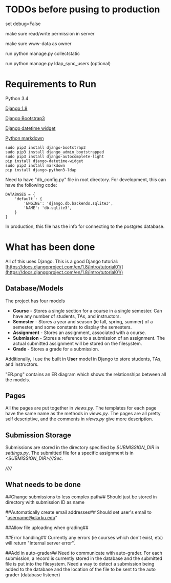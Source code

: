 # TODOs before pusing to production #
set debug=False

make sure read/write permission in server

make sure www-data as owner

run python manage.py collectstatic

run python manage.py ldap_sync_users (optional)

# Requirements to Run #
Python 3.4

[Django 1.8](https://www.djangoproject.com/download/)

[Django Bootstrap3](http://django-bootstrap3.readthedocs.org/en/latest/index.html)

[Django datetime widget](https://github.com/asaglimbeni/django-datetime-widget)

[Python markdown](https://pypi.python.org/pypi/Markdown)

```
sudo pip3 install django-bootstrap3
sudo pip3 install django_admin_bootstrapped
sudo pip3 install django-autocomplete-light
pip install django-datetime-widget
sudo pip3 install markdown
pip install django-python3-ldap
```
Need to have "db_config.py" file in root directory. For development, this can have the following code:

```
DATABASES = {
    'default': {
        'ENGINE': 'django.db.backends.sqlite3',
        'NAME': 'db.sqlite3',
    }
}
```

In production, this file has the info for connecting to the postgres database.

# What has been done #
All of this uses Django. This is a good Django tutorial: [https://docs.djangoproject.com/en/1.8/intro/tutorial01/](https://docs.djangoproject.com/en/1.8/intro/tutorial01/)

## Database/Models ##
The project has four models

* **Course** - Stores a single section for a course in a single semester. Can have any number of students, TAs, and instructors.
* **Semester** - Stores a year and season (ie fall, spring, summer) of a semester, and some constants to display the semesters.
* **Assignment** - Stores an assignment, associated with a course.
* **Submission** - Stores a reference to a submission of an assignment. The actual submitted assignment will be stored on the filesystem.
* **Grade** - Stores a grade for a submission.

Additionally, I use the built in **User** model in Django to store students, TAs, and instructors.

"ER.png" contains an ER diagram which shows the relationships between all the models.

## Pages ##
All the pages are put together in *views.py*. The templates for each page have the same name as the methods in *views.py*. The pages are all pretty self descriptive, and the comments in *views.py* give more description.

## Submission Storage ###
Submissions are stored in the directory specified by *SUBMISSION_DIR* in *settings.py*. The submitted file for a specific assignment is in *<SUBMISSION_DIR>/<semester>/<course>/Sec.<section>/<assignment code>/<username>/<timestamp>/*

# What needs to be done #

##Change submissions to less complex path##
Should just be stored in directory with submission ID as name

##Automatically create email addresses##
Should set user's email to "username@clarku.edu"

##Allow file uploading when grading##

##Error handling##
Currently any errors (ie courses which don't exist, etc) will return "Internal server error".

##Add in auto-grader##
Need to communicate with auto-grader. For each submission, a record is currently stored in the database and the submitted file is put into the filesystem. Need a way to detect a submission being added to the database and the location of the file to be sent to the auto grader (database listener)
